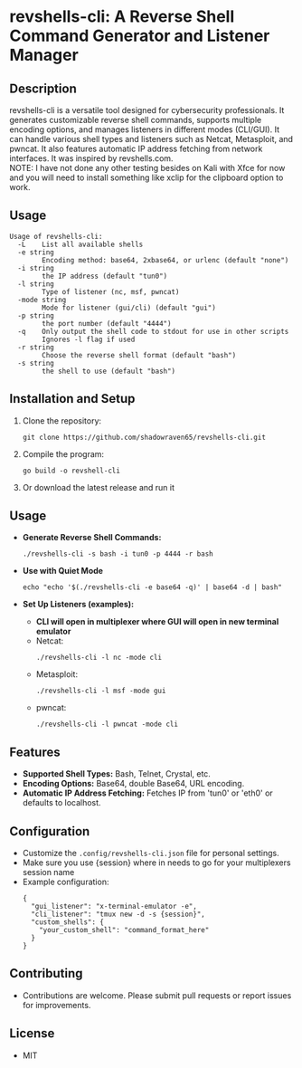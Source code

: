 # revshells-cli: A Reverse Shell Command Generator and Listener Manager

## Description
revshells-cli is a versatile tool designed for cybersecurity professionals. It generates customizable reverse shell commands, supports multiple encoding options, and manages listeners in different modes (CLI/GUI). It can handle various shell types and listeners such as Netcat, Metasploit, and pwncat. It also features automatic IP address fetching from network interfaces. It was inspired by revshells.com.  
NOTE: I have not done any other testing besides on Kali with Xfce for now and you will need to install something like xclip for the clipboard option to work. 

## Usage
```
Usage of revshells-cli:
  -L    List all available shells
  -e string
        Encoding method: base64, 2xbase64, or urlenc (default "none")
  -i string
        the IP address (default "tun0")
  -l string
        Type of listener (nc, msf, pwncat)
  -mode string
        Mode for listener (gui/cli) (default "gui")
  -p string
        the port number (default "4444")
  -q    Only output the shell code to stdout for use in other scripts
        Ignores -l flag if used
  -r string
        Choose the reverse shell format (default "bash")
  -s string
        the shell to use (default "bash")
```

## Installation and Setup
1. Clone the repository:
   ```
   git clone https://github.com/shadowraven65/revshells-cli.git
   ```

2. Compile the program:
   ```
   go build -o revshell-cli
   ```
3. Or download the latest release and run it

## Usage
- **Generate Reverse Shell Commands:**
  ```
  ./revshells-cli -s bash -i tun0 -p 4444 -r bash
  ```
- **Use with Quiet Mode**
  ```
  echo "echo '$(./revshells-cli -e base64 -q)' | base64 -d | bash" 
  ```

- **Set Up Listeners (examples):**
  - **CLI will open in multiplexer where GUI will open in new terminal emulator**
  - Netcat:
    ```
    ./revshells-cli -l nc -mode cli
    ```
  - Metasploit:
    ```
    ./revshells-cli -l msf -mode gui
    ```
  - pwncat:
    ```
    ./revshells-cli -l pwncat -mode cli
    ```

## Features
- **Supported Shell Types:** Bash, Telnet, Crystal, etc.
- **Encoding Options:** Base64, double Base64, URL encoding.
- **Automatic IP Address Fetching:** Fetches IP from 'tun0' or 'eth0' or defaults to localhost.

## Configuration
- Customize the `.config/revshells-cli.json` file for personal settings.
- Make sure you use {session} where in needs to go for your multiplexers session name
- Example configuration:
  ```
  {
    "gui_listener": "x-terminal-emulator -e",
    "cli_listener": "tmux new -d -s {session}",
    "custom_shells": {
      "your_custom_shell": "command_format_here"
    }
  }
  ```

## Contributing
- Contributions are welcome. Please submit pull requests or report issues for improvements.

## License
- MIT

